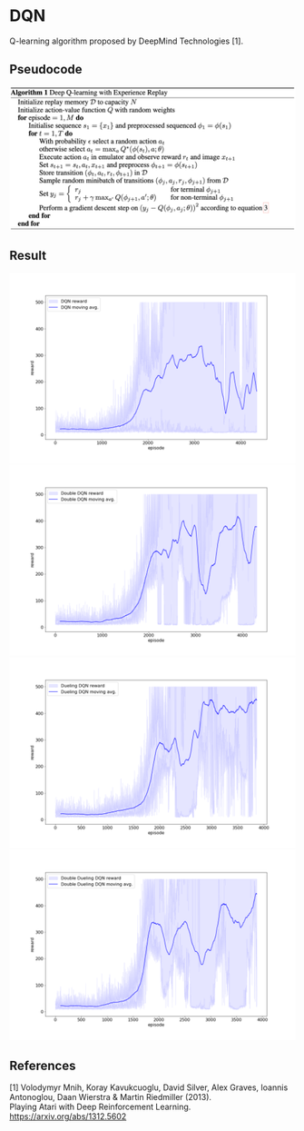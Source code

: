 # DQN

Q-learning algorithm proposed by DeepMind Technologies [1].

## Pseudocode

![pseudocode](../../assets/dqn_pseudocode.png)

## Result

![dqn_result](assets/rlox_dqn_result.png)
![double_dqn_result](assets/rlox_double_dqn_result.png)
![ddqn_result](assets/rlox_dueling_dqn_result.png)
![dddqn_result](assets/rlox_double_dueling_dqn_result.png)

## References

[1] Volodymyr Mnih, Koray Kavukcuoglu, David Silver, Alex Graves, Ioannis Antonoglou, Daan Wierstra & Martin
Riedmiller (2013). \
Playing Atari with Deep Reinforcement Learning. https://arxiv.org/abs/1312.5602

